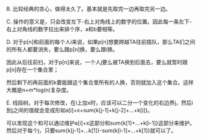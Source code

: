 B. 比较经典的贪心，做得太久了。基本就是先取完一边再取完另一边。

C. 操作的意义是，只会改变左下-右上对角线上的数字的位置。因此每一条左下-右上对角线的数字拉出来排个序，a和b要相等。

D. 对于p[n]和前面的每个人i来说，如果p[n]想要跨越TA往前插队，那么TA们之间的所有人都要消失，要么跟p[n]换，要么跟i换。

   因此从后往前扫，对于p[n]来说，一个人j要么被TA换到后面去，要么就暂时跟p[n]存在一个集合里；
   
   然后剩下的再前面的k要能跟这个集合里所有的人换，否则就加入这个集合。这样大概是n+m*log(n)复杂度。
   
E. 线段树。对于每次修改，在i上加x时，应该可以二分一个变化的右边界j，然后i到j之间的值就会变成形如a[i]+x+sum{k[j-1]+k[j-2]+...+k[i]}。

   可以发现这个和可以通过维护a[i]+x这部分和sum{k[1]+...+k[i-1]}这部分来维护。然后对于每个j，只要sum{k[j-1]+...k[1]}-sum{k[i-1]+...+k[1]}就可以了。

